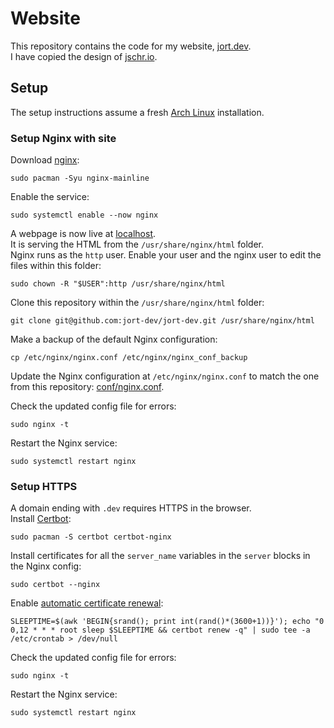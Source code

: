 # Website
This repository contains the code for my website, [jort.dev](https://jort.dev).  
I have copied the design of [jschr.io](https://jschr.io/).

## Setup
The setup instructions assume a fresh [Arch Linux](https://wiki.archlinux.org/) installation.

### Setup Nginx with site

Download [nginx](https://wiki.archlinux.org/title/Nginx):
```shell
sudo pacman -Syu nginx-mainline
```
Enable the service:
```shell
sudo systemctl enable --now nginx
```
A webpage is now live at [localhost](http://localhost).  
It is serving the HTML from the `/usr/share/nginx/html` folder.  
Nginx runs as the `http` user. 
Enable your user and the nginx user to edit the files within this folder:
```shell
sudo chown -R "$USER":http /usr/share/nginx/html
```
Clone this repository within the `/usr/share/nginx/html` folder:
```shell
git clone git@github.com:jort-dev/jort-dev.git /usr/share/nginx/html
```
Make a backup of the default Nginx configuration:
```shell
cp /etc/nginx/nginx.conf /etc/nginx/nginx_conf_backup
```
Update the Nginx configuration at `/etc/nginx/nginx.conf` to match the one from this repository: [conf/nginx.conf](conf/nginx.conf).  

Check the updated config file for errors:
```shell
sudo nginx -t
```
Restart the Nginx service:
```shell
sudo systemctl restart nginx
```

### Setup HTTPS
A domain ending with `.dev` requires HTTPS in the browser.  
Install [Certbot](https://wiki.archlinux.org/title/Certbot):
```shell
sudo pacman -S certbot certbot-nginx
```
Install certificates for all the `server_name` variables in the `server` blocks in the Nginx config:
```shell
sudo certbot --nginx
```
Enable [automatic certificate renewal](https://eff-certbot.readthedocs.io/en/stable/using.html#setting-up-automated-renewal):
```shell
SLEEPTIME=$(awk 'BEGIN{srand(); print int(rand()*(3600+1))}'); echo "0 0,12 * * * root sleep $SLEEPTIME && certbot renew -q" | sudo tee -a /etc/crontab > /dev/null
```
Check the updated config file for errors:
```shell
sudo nginx -t
```
Restart the Nginx service:
```shell
sudo systemctl restart nginx
```







